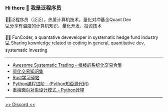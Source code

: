 ### Hi there 👋 我是泛程序员

👨‍💻泛程序员（泛泛），热爱计算机技术，量化对冲基金Quant Dev  
💻分享有温度的计算机知识、量化开发、投资技术

👨‍💻 FunCoder, a quantative deveveloper in systematic hedge fund industry    
💻 Sharing kownledge related to coding in general, quantitative dev, systematic investing

---
- [Awesome Systematic Trading - 棒棒的系统化交易合集](https://github.com/wangzhe3224/awesome-systematic-trading)
- [量化交易知识集](https://github.com/wangzhe3224/systematic-trading-knowledge-collection)
- [Rust学习驿站](https://github.com/wangzhe3224/rust-learning)
- [Python编程进阶 - (Python知否源代码)](https://github.com/wangzhe3224/Python-zhifou)
- [重拾面向对象设计模式 - Python诠释](https://github.com/wangzhe3224/Python-zhifou/tree/master/src/design_pattern)
---
[>> Discord <<](https://discord.gg/8EWU9uFM5V)
